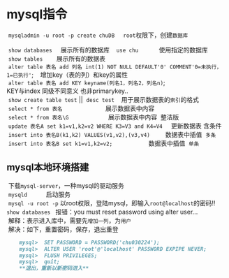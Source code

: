 # mysql指令  
  `mysqladmin -u root -p create chuDB`     `root`权限下，创建`数据库`  
   
  `show databases`     展示所有的数据库  
  `use chu`            使用指定的数据库  
  `show tables`        展示所有的数据表  
  `alter table 表名 add 列名 int(1) NOT NULL DEFAULT'0' COMMENT'0=未执行，1=已执行'`;    增加key（表的列）和key的属性  
  `alter table 表名 add KEY keyname(列名1，列名2，列名n)`;                               KEY与index 同级不同意义 也非primarykey..  
  `show create table test` ||  `desc test`    用于展示数据表的`索引`的格式  
  `select * from 表名`                         展示数据表中内容  
  `select * from 表名\G`                       展示数据表中内容  整洁版    
  `update 表名A set k1=v1,k2=v2 WHERE K3=V3 and K4=V4`     更新数据表 含条件  
  `insert into 表名B(k1,k2) VALUES(v1,v2),(v3,v4)`         数据表中插值  `多条`   
  `insert into 表名B set k1=v1,k2=v2;`                     数据表中插值  `单条`    
    
## mysql本地环境搭建  
  
  下载`mysql-server`，一种mysql的驱动服务  
  `mysqld`           启动服务  
  `mysql -u root -p` 以root权限，登陆mysql，即输入`root@localhost`的密码!!  
  `show databases`   
  报错：you must reset password using alter user...   
  解释：表示进入库中，需要先`增加一列`，为`用户`   
  解决：如下，重置密码，保存，退出重登  
  
```markdown   
    mysql>  SET PASSWORD = PASSWORD('chu030224');
    mysql>  ALTER USER 'root'@'localhost' PASSWORD EXPIPE NEVER;
    mysql>  FLUSH PRIVILEGES; 
    mysql>  quit;
    **退出，重新以新密码进入**  
```  
